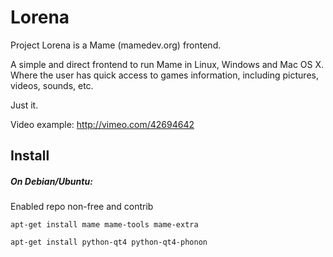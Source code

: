 Lorena
======
Project Lorena is a Mame (mamedev.org) frontend.

A simple and direct frontend to run Mame in Linux, Windows and Mac OS X.
Where the user has quick access to games information, including pictures, videos, sounds, etc.

Just it.

Video example: http://vimeo.com/42694642

## Install

##### On Debian/Ubuntu:

Enabled repo non-free and contrib

```
apt-get install mame mame-tools mame-extra
```

```
apt-get install python-qt4 python-qt4-phonon
```

